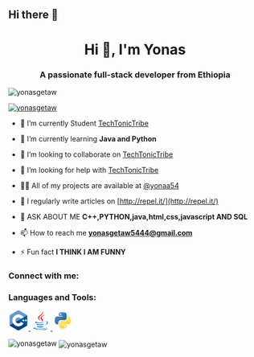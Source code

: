 ## Hi there 👋
<h1 align="center">Hi 👋, I'm Yonas</h1>
<h3 align="center">A passionate full-stack developer from Ethiopia</h3>

<p align="left"> <img src="https://komarev.com/ghpvc/?username=yonasgetaw&label=Profile%20views&color=0e75b6&style=flat" alt="yonasgetaw" /> </p>

<p align="left"> <a href="https://github.com/ryo-ma/github-profile-trophy"><img src="https://github-profile-trophy.vercel.app/?username=yonasgetaw" alt="yonasgetaw" /></a> </p>

- 🔭 I’m currently Student [TechTonicTribe](t.me/TechTonicTribe)

- 🌱 I’m currently learning **Java and Python**

- 👯 I’m looking to collaborate on [TechTonicTribe](t.me/TechTonicTribe)

- 🤝 I’m looking for help with [TechTonicTribe](t.me/TechTonicTribe)

- 👨‍💻 All of my projects are available at [@yonaa54](@yonaa54)

- 📝 I regularly write articles on [http://repel.it/](http://repel.it/)

- 💬 ASK ABOUT ME **C++,PYTHON,java,html,css,javascript AND SQL**

- 📫 How to reach me **yonasgetaw5444@gmail.com**

- ⚡ Fun fact **I THINK I AM FUNNY**

<h3 align="left">Connect with me:</h3>
<p align="left">
</p>

<h3 align="left">Languages and Tools:</h3>
<p align="left"> <a href="https://www.w3schools.com/cpp/" target="_blank" rel="noreferrer"> <img src="https://raw.githubusercontent.com/devicons/devicon/master/icons/cplusplus/cplusplus-original.svg" alt="cplusplus" width="40" height="40"/> </a> <a href="https://www.java.com" target="_blank" rel="noreferrer"> <img src="https://raw.githubusercontent.com/devicons/devicon/master/icons/java/java-original.svg" alt="java" width="40" height="40"/> </a> <a href="https://www.python.org" target="_blank" rel="noreferrer"> <img src="https://raw.githubusercontent.com/devicons/devicon/master/icons/python/python-original.svg" alt="python" width="40" height="40"/> </a> </p>

<p><img align="left" src="https://github-readme-stats.vercel.app/api/top-langs?username=yonasgetaw&show_icons=true&locale=en&layout=compact" alt="yonasgetaw" /></p>

<p>&nbsp;<img align="center" src="https://github-readme-stats.vercel.app/api?username=yonasgetaw&show_icons=true&locale=en" alt="yonasgetaw" /></p>


<!--
**YonasGetaw/YonasGetaw** is a ✨ _special_ ✨ repository because its `README.md` (this file) appears on your GitHub profile.

Here are some ideas to get you started:

- 🔭 I’m currently working on ...
- 🌱 I’m currently learning ...
- 👯 I’m looking to collaborate on ...
- 🤔 I’m looking for help with ...
- 💬 Ask me about ...
- 📫 How to reach me: ...
- 😄 Pronouns: ...
- ⚡ Fun fact: ...
-->
